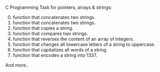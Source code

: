 C Programming Task for pointers, arrays & strings:

0. function that concatenates two strings.
1. function that concatenates two strings.
2. function that copies a string.
3. function that compares two strings.
4. function that reverses the content of an array of integers.
5. function that changes all lowercase letters of a string to uppercase.
6. function that capitalizes all words of a string.
7. function that encodes a string into 1337.

And more..
